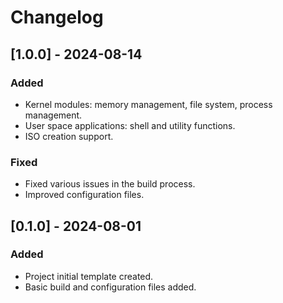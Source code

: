 # Changelog

## [1.0.0] - 2024-08-14

### Added
- Kernel modules: memory management, file system, process management.
- User space applications: shell and utility functions.
- ISO creation support.

### Fixed
- Fixed various issues in the build process.
- Improved configuration files.

## [0.1.0] - 2024-08-01

### Added
- Project initial template created.
- Basic build and configuration files added.
